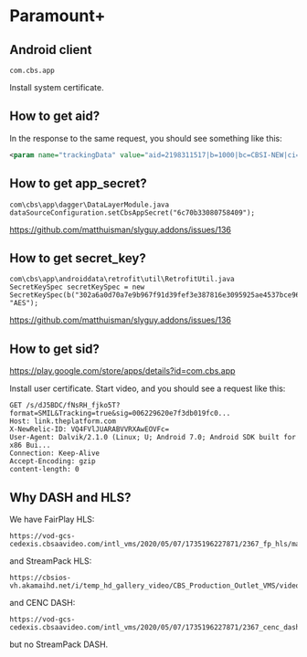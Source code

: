 # Paramount+

## Android client

~~~
com.cbs.app
~~~

Install system certificate.

## How to get aid?

In the response to the same request, you should see something like this:

~~~xml
<param name="trackingData" value="aid=2198311517|b=1000|bc=CBSI-NEW|ci=1|cid=1...
~~~

## How to get app\_secret?

~~~
com\cbs\app\dagger\DataLayerModule.java
dataSourceConfiguration.setCbsAppSecret("6c70b33080758409");
~~~

https://github.com/matthuisman/slyguy.addons/issues/136

## How to get secret\_key?

~~~
com\cbs\app\androiddata\retrofit\util\RetrofitUtil.java
SecretKeySpec secretKeySpec = new SecretKeySpec(b("302a6a0d70a7e9b967f91d39fef3e387816e3095925ae4537bce96063311f9c5"), "AES");
~~~

https://github.com/matthuisman/slyguy.addons/issues/136

## How to get sid?

https://play.google.com/store/apps/details?id=com.cbs.app

Install user certificate. Start video, and you should see a request like this:

~~~
GET /s/dJ5BDC/fNsRH_fjko5T?format=SMIL&Tracking=true&sig=006229620e7f3db019fc0...
Host: link.theplatform.com
X-NewRelic-ID: VQ4FVlJUARABVVRXAwEOVFc=
User-Agent: Dalvik/2.1.0 (Linux; U; Android 7.0; Android SDK built for x86 Bui...
Connection: Keep-Alive
Accept-Encoding: gzip
content-length: 0
~~~

## Why DASH and HLS?

We have FairPlay HLS:

~~~
https://vod-gcs-cedexis.cbsaavideo.com/intl_vms/2020/05/07/1735196227871/2367_fp_hls/master.m3u8
~~~

and StreamPack HLS:

~~~
https://cbsios-vh.akamaihd.net/i/temp_hd_gallery_video/CBS_Production_Outlet_VMS/video_robot/CBS_Production_Entertainment/2020/05/07/1735196227871/0_0_3436402_ful01_2588_503000.mp4.csmil/master.m3u8
~~~

and CENC DASH:

~~~
https://vod-gcs-cedexis.cbsaavideo.com/intl_vms/2020/05/07/1735196227871/2367_cenc_dash/stream.mpd
~~~

but no StreamPack DASH.
